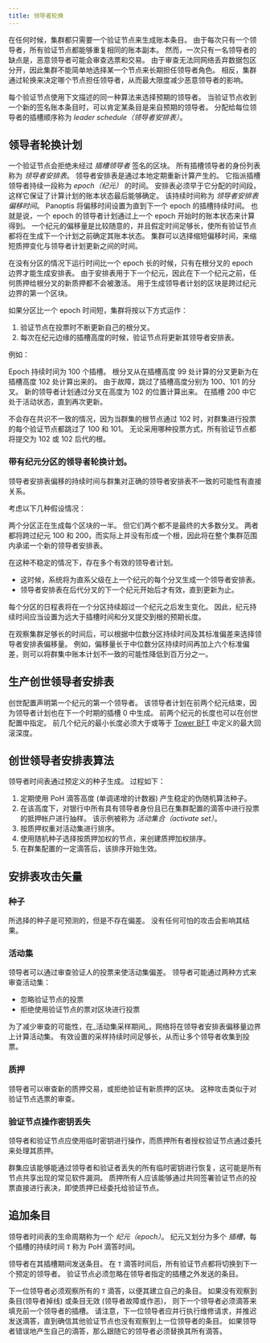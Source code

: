 ```yaml
---
title: 领导者轮换
---
```


在任何时候，集群都只需要一个验证节点来生成账本条目。 由于每次只有一个领导者，所有验证节点都能够重复相同的账本副本。 然而，一次只有一名领导者的缺点是，恶意领导者可能会审查选票和交易。 由于审查无法同网络丢弃数据包区分开，因此集群不能简单地选择某一个节点来长期担任领导者角色。 相反，集群通过轮换来决定哪个节点担任领导者，从而最大限度减少恶意领导者的影响。

每个验证节点使用下文描述的同一种算法来选择预期的领导者。 当验证节点收到一个新的签名账本条目时，可以肯定某条目是来自预期的领导者。 分配给每位领导者的插槽顺序称为 _leader schedule（领导者安排表）_。

## 领导者轮换计划

一个验证节点会拒绝未经过 _插槽领导者_ 签名的区块。 所有插槽领导者的身份列表称为 _领导者安排表_。 领导者安排表是通过本地定期重新计算产生的。 它指派插槽领导者持续一段称为 _epoch（纪元）_ 的时间。 安排表必须早于它分配的时间段， 这样它保证了计算计划的账本状态最后能够确定。 该持续时间称为 _领导者安排表偏移时间_。 Panoptis 将偏移时间设置为直到下一个 epoch 的插槽持续时间。 也就是说，一个 epoch 的领导者计划通过上一个 epoch 开始时的账本状态来计算得到。 一个纪元的偏移量是比较随意的，并且假定时间足够长，使所有验证节点都将在生成下一个计划之前确定其账本状态。 集群可以选择缩短偏移时间，来缩短质押变化与领导者计划更新之间的时间。

在没有分区的情况下运行时间比一个 epoch 长的时候，只有在根分叉的 epoch 边界才能生成安排表。 由于安排表用于下一个纪元，因此在下一个纪元之前，任何质押给根分叉的新质押都不会被激活。 用于生成领导者计划的区块是跨过纪元边界的第一个区块。

如果分区比一个 epoch 时间短，集群将按以下方式运作：

1. 验证节点在投票时不断更新自己的根分叉。
2. 每次在纪元边缘的插槽高度的时候，验证节点将更新其领导者安排表。

例如：

Epoch 持续时间为 100 个插槽。 根分叉从在插槽高度 99 处计算的分叉更新为在插槽高度 102 处计算出来的。 由于故障，跳过了插槽高度分别为 100、101 的分叉。 新的领导者计划通过分叉在高度为 102 的位置计算出来。 在插槽 200 中它处于活动状态，直到再次更新。

不会存在共识不一致的情况，因为当群集的根节点通过 102 时，对群集进行投票的每个验证节点都跳过了 100 和 101。 无论采用哪种投票方式，所有验证节点都将提交为 102 或 102 后代的根。

### 带有纪元分区的领导者轮换计划。

领导者安排表偏移的持续时间与群集对正确的领导者安排表不一致的可能性有直接关系。

考虑以下几种假设情况：

两个分区正在生成每个区块的一半。 但它们两个都不是最终的大多数分叉。 两者都将跨过纪元 100 和 200，而实际上并没有形成一个根，因此将在整个集群范围内承诺一个新的领导者安排表。

在这种不稳定的情况下，存在多个有效的领导者计划。

- 这时候，系统将为直系父级在上一个纪元的每个分叉生成一个领导者安排表。
- 领导者安排表在后代分叉的下一个纪元开始后才有效，直到更新为止。

每个分区的日程表将在一个分区持续超过一个纪元之后发生变化。 因此，纪元持续时间应当设置为远大于插槽时间和分叉提交到根的预期长度。

在观察集群足够长的时间后，可以根据中位数分区持续时间及其标准偏差来选择领导者安排表偏移量。 例如，偏移量长于中位数分区持续时间再加上六个标准偏差，则可以将群集中账本计划不一致的可能性降低到百万分之一。

## 生产创世领导者安排表

创世配置声明第一个纪元的第一个领导者。 该领导者计划在前两个纪元结束，因为领导者计划也在下一个时期的插槽 0 中生成。 前两个纪元的长度也可以在创世配置中指定。 前几个纪元的最小长度必须大于或等于 [Tower BFT](../implemented-proposals/tower-bft.md) 中定义的最大回滚深度。

## 创世领导者安排表算法

领导者时间表通过预定义的种子生成。 过程如下：

1. 定期使用 PoH 滴答高度 \(单调递增的计数器\) 产生稳定的伪随机算法种子。
2. 在该高度下，对银行中所有具有领导者身份且已在集群配置的滴答中进行投票的抵押帐户进行抽样。 该示例被称为 _活动集合（activate set）_。
3. 按质押权重对活动集进行排序。
4. 使用随机种子选择按质押加权的节点，来创建质押加权排序。
5. 在群集配置的一定滴答后，该排序开始生效。

## 安排表攻击矢量

### 种子

所选择的种子是可预测的，但是不存在偏差。 没有任何可怕的攻击会影响其结果。

### 活动集

领导者可以通过审查验证人的投票来使活动集偏差。 领导者可能通过两种方式来审查活动集：

- 忽略验证节点的投票
- 拒绝使用验证节点的票对区块进行投票

为了减少审查的可能性，在_活动集采样期间_，网络将在领导者安排表偏移量边界上计算活动集。 有效设置的采样持续时间足够长，从而让多个领导者收集到投票。

### 质押

领导者可以审查新的质押交易，或拒绝验证有新质押的区块。 这种攻击类似于对验证节点选票的审查。

### 验证节点操作密钥丢失

领导者和验证节点应使用临时密钥进行操作，而质押所有者授权验证节点通过委托来处理其质押。

群集应该能够能通过领导者和验证者丢失的所有临时密钥进行恢复，这可能是所有节点共享出现的常见软件漏洞。 质押所有人应该能够通过共同签署验证节点的投票直接进行表决，即使质押已经委托给验证节点。

## 追加条目

领导者时间表的生命周期称为一个 _纪元（epoch）_。 纪元又划分为多个 _插槽_，每个插槽的持续时间 `T` 称为 PoH 滴答时间。

领导者在其插槽期间发送条目。 在 `T` 滴答时间后，所有验证节点都将切换到下一个预定的领导者。 验证节点必须忽略在领导者指定的插槽之外发送的条目。

下一位领导者必须观察所有的 `T` 滴答，以便其建立自己的条目。 如果没有观察到条目\(领导者掉线\) 或条目无效 \(领导者故障或作恶\)， 则下一个领导者必须滴答来填充前一个领导者的插槽。 请注意，下一位领导者应并行执行维修请求，并推迟发送滴答，直到确信其他验证节点也没有观察到上一位领导者的条目。 如果领导者错误地产生自己的滴答，那么跟随它的领导者必须替换其所有滴答。
